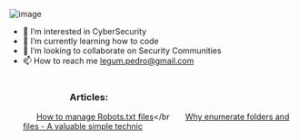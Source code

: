 ![image](https://user-images.githubusercontent.com/29742243/167210860-c6805455-6604-423e-a202-316c433f812f.png)

- 👀 I’m interested in CyberSecurity
- 🌱 I’m currently learning how to code
- 💞️ I’m looking to collaborate on Security Communities
- 📫 How to reach me legum.pedro@gmail.com
      </br></br><h3><span style="padding-left:5em;">Articles:</span></h3>
        &nbsp;&nbsp;&nbsp;&nbsp;&nbsp;&nbsp;<a href="https://medium.com/@peter.analyst/843e04cae360">How to manage Robots.txt files</a></br
        &nbsp;&nbsp;&nbsp;&nbsp;&nbsp;&nbsp;<a href="https://medium.com/@peter.analyst/why-enumerate-folders-and-files-a-valuable-simple-technic-34c55abdda8a">Why enumerate folders and files - A valuable simple technic</a>
